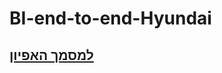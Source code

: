 # BI-end-to-end-Hyundai
<p align="center">
  <a href="README.pdf"><h2><b>למסמך האפיון</b></h2></a>
</p>
